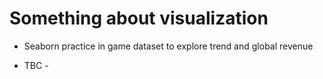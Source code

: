 # Something about visualization

* Seaborn practice in game dataset to explore trend and global revenue

- TBC -

